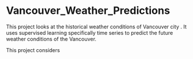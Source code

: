 # Vancouver_Weather_Predictions

This project looks at the historical weather conditions of Vancouver city . It uses supervised learning specifically time series to predict the future weather conditions of the Vancouver.

This project considers 
